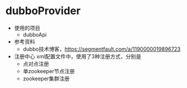 # dubboProvider
- 使用的项目
  - dubboApi
- 参考资料
  - dubbo技术博客，https://segmentfault.com/a/1190000019896723
- 注册中心
xml配置文件中，使用了3种注册方式，分别是
  - 点对点注册
  - 单zookeeper节点注册
  - zookeeper集群注册